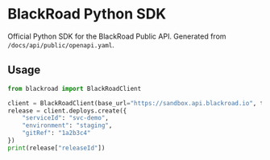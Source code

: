 # BlackRoad Python SDK

Official Python SDK for the BlackRoad Public API. Generated from `/docs/api/public/openapi.yaml`.

## Usage

```python
from blackroad import BlackRoadClient

client = BlackRoadClient(base_url="https://sandbox.api.blackroad.io", token="token")
release = client.deploys.create({
    "serviceId": "svc-demo",
    "environment": "staging",
    "gitRef": "1a2b3c4"
})
print(release["releaseId"])
```
